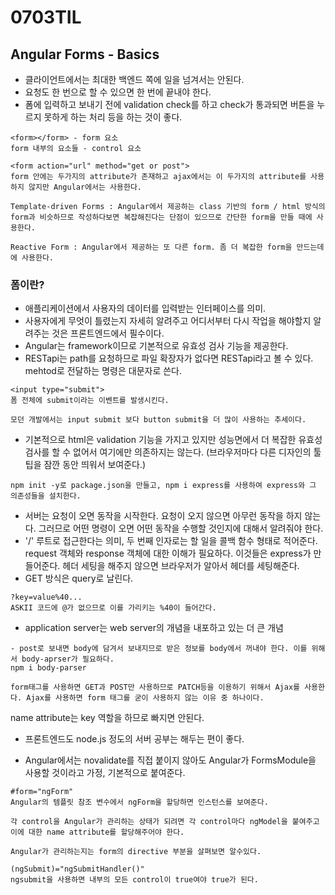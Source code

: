 # 0703TIL
## Angular Forms - Basics
- 클라이언트에서는 최대한 백엔드 쪽에 일을 넘겨서는 안된다.
- 요청도 한 번으로 할 수 있으면 한 번에 끝내야 한다.
- 폼에 입력하고 보내기 전에 validation check를 하고 check가 통과되면 버튼을 누르지 못하게 하는 처리 등을 하는 것이 좋다.
```
<form></form> - form 요소
form 내부의 요소들 - control 요소

<form action="url" method="get or post">
form 안에는 두가지의 attribute가 존재하고 ajax에서는 이 두가지의 attribute를 사용하지 않지만 Angular에서는 사용한다.

Template-driven Forms : Angular에서 제공하는 class 기반의 form / html 방식의 form과 비슷하므로 작성하다보면 복잡해진다는 단점이 있으므로 간단한 form을 만들 때에 사용한다.

Reactive Form : Angular에서 제공하는 또 다른 form. 좀 더 복잡한 form을 만드는데에 사용한다.
```

### 폼이란?
- 애플리케이션에서 사용자의 데이터를 입력받는 인터페이스를 의미.
- 사용자에게 무엇이 틀렸는지 자세히 알려주고 어디서부터 다시 작업을 해야할지 알려주는 것은 프론트엔드에서 필수이다.
- Angular는 framework이므로 기본적으로 유효성 검사 기능을 제공한다.
- RESTapi는 path를 요청하므로 파일 확장자가 없다면 RESTapi라고 볼 수 있다. mehtod로 전달하는 명령은 대문자로 쓴다.
```
<input type="submit">
폼 전체에 submit이라는 이벤트를 발생시킨다.

모던 개발에서는 input submit 보다 button submit을 더 많이 사용하는 추세이다.
```
- 기본적으로 html은 validation 기능을 가지고 있지만 성능면에서 더 복잡한 유효성 검사를 할 수 없어서 여기에만 의존하지는 않는다. (브라우저마다 다른 디자인의 툴팁을 잠깐 동안 띄워서 보여준다.)

```
npm init -y로 package.json을 만들고, npm i express를 사용하여 express와 그 의존성들을 설치한다.
```
- 서버는 요청이 오면 동작을 시작한다. 요청이 오지 않으면 아무런 동작을 하지 않는다. 그러므로 어떤 명령이 오면 어떤 동작을 수행할 것인지에 대해서 알려줘야 한다.
- '/' 루트로 접근한다는 의미, 두 번째 인자로는 할 일을 콜백 함수 형태로 적어준다. request 객체와 response 객체에 대한 이해가 필요하다. 이것들은 express가 만들어준다. 헤더 세팅을 해주지 않으면 브라우저가 알아서 헤더를 세팅해준다.
- GET 방식은 query로 날린다.
```
?key=value%40...
ASKII 코드에 @가 없으므로 이를 가리키는 %40이 들어간다.
```

- application server는 web server의 개념을 내포하고 있는 더 큰 개념

```
- post로 보내면 body에 담겨서 보내지므로 받은 정보를 body에서 꺼내야 한다. 이를 위해서 body-aprser가 필요하다.
npm i body-parser
```
```
form태그를 사용하면 GET과 POST만 사용하므로 PATCH등을 이용하기 위해서 Ajax를 사용한다. Ajax를 사용하면 form 태그를 굳이 사용하지 않는 이유 중 하나이다.
```
name attribute는 key 역할을 하므로 빠지면 안된다.

- 프론트엔드도 node.js 정도의 서버 공부는 해두는 편이 좋다.

- Angular에서는 novalidate를 직접 붙이지 않아도 Angular가 FormsModule을 사용할 것이라고 가정, 기본적으로 붙여준다.

```
#form="ngForm"
Angular의 템플릿 참조 변수에서 ngForm을 할당하면 인스턴스를 보여준다.

각 control을 Angular가 관리하는 상태가 되려면 각 control마다 ngModel을 붙여주고 이에 대한 name attribute를 할당해주어야 한다.

Angular가 관리하는지는 form의 directive 부분을 살펴보면 알수있다.

(ngSubmit)="ngSubmitHandler()"
ngsubmit을 사용하면 내부의 모든 control이 true여야 true가 된다.
```